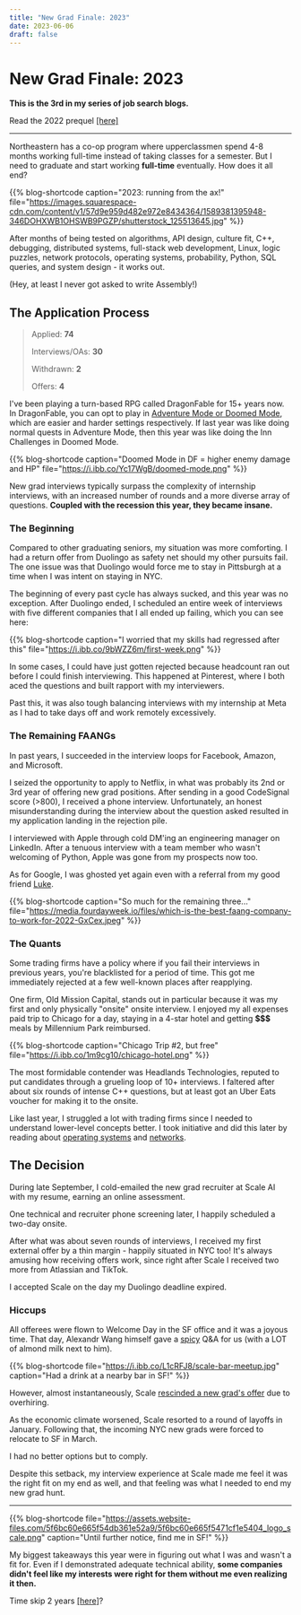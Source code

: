 ```yaml
---
title: "New Grad Finale: 2023"
date: 2023-06-06
draft: false
---
```


# New Grad Finale: 2023

**This is the 3rd in my series of job search blogs.**

Read the 2022 prequel [[here]](../recruiting-2022)

---

Northeastern has a co-op program where upperclassmen spend 4-8 months working full-time instead of taking classes for a semester. But I need to graduate and start working **full-time** eventually. How does it all end?

{{% blog-shortcode caption="2023: running from the ax!" file="https://images.squarespace-cdn.com/content/v1/57d9e959d482e972e8434364/1589381395948-346DOHXWB1OHSWB9PGZP/shutterstock_125513645.jpg" %}}

After months of being tested on algorithms, API design, culture fit, C++, debugging, distributed systems, full-stack web development, Linux, logic puzzles, network protocols, operating systems, probability, Python, SQL queries, and system design - it works out.

(Hey, at least I never got asked to write Assembly!)

## The Application Process
> Applied: **74**
> 
> Interviews/OAs: **30**
> 
> Withdrawn: **2**
> 
> Offers: **4**

I've been playing a turn-based RPG called DragonFable for 15+ years now. In DragonFable, you can opt to play in <a href="https://www.dragonfable.com/gamedesignnotes/broken-circuit-p2-8397">Adventure Mode or Doomed Mode</a>, which are easier and harder settings respectively. If last year was like doing normal quests in Adventure Mode, then this year was like doing the Inn Challenges in Doomed Mode.

{{% blog-shortcode caption="Doomed Mode in DF = higher enemy damage and HP" file="https://i.ibb.co/Yc17WgB/doomed-mode.png" %}}

New grad interviews typically surpass the complexity of internship interviews, with an increased number of rounds and a more diverse array of questions. **Coupled with the recession this year, they became insane.**

### The Beginning

Compared to other graduating seniors, my situation was more comforting. I had a return offer from Duolingo as safety net should my other pursuits fail. The one issue was that Duolingo would force me to stay in Pittsburgh at a time when I was intent on staying in NYC.

The beginning of every past cycle has always sucked, and this year was no exception. After Duolingo ended, I scheduled an entire week of interviews with five different companies that I all ended up failing, which you can see here:

{{% blog-shortcode caption="I worried that my skills had regressed after this" file="https://i.ibb.co/9bWZZ6m/first-week.png" %}}

In some cases, I could have just gotten rejected because headcount ran out before I could finish interviewing. This happened at Pinterest, where I both aced the questions and built rapport with my interviewers.

Past this, it was also tough balancing interviews with my internship at Meta as I had to take days off and work remotely excessively.

### The Remaining FAANGs

In past years, I succeeded in the interview loops for Facebook, Amazon, and Microsoft.

I seized the opportunity to apply to Netflix, in what was probably its 2nd or 3rd year of offering new grad positions. After sending in a good CodeSignal score (>800), I received a phone interview. Unfortunately, an honest misunderstanding during the interview about the question asked resulted in my application landing in the rejection pile.

I interviewed with Apple through cold DM'ing an engineering manager on LinkedIn. After a tenuous interview with a team member who wasn't welcoming of Python, Apple was gone from my prospects now too.

As for Google, I was ghosted yet again even with a referral from my good friend [Luke](https://www.lukejianu.com/).

{{% blog-shortcode caption="So much for the remaining three..." file="https://media.fourdayweek.io/files/which-is-the-best-faang-company-to-work-for-2022-GxCex.jpeg" %}}

### The Quants

Some trading firms have a policy where if you fail their interviews in previous years, you're blacklisted for a period of time. This got me immediately rejected at a few well-known places after reapplying.

One firm, Old Mission Capital, stands out in particular because it was my first and only physically "onsite" onsite interview. I enjoyed my all expenses paid trip to Chicago for a day, staying in a 4-star hotel and getting **$$$** meals by Millennium Park reimbursed.

{{% blog-shortcode caption="Chicago Trip #2, but free" file="https://i.ibb.co/1m9cg10/chicago-hotel.png" %}}

The most formidable contender was Headlands Technologies, reputed to put candidates through a grueling loop of 10+ interviews. I faltered after about six rounds of intense C++ questions, but at least got an Uber Eats voucher for making it to the onsite.

Like last year, I struggled a lot with trading firms since I needed to understand lower-level concepts better. I took initiative and did this later by reading about [operating systems](https://pages.cs.wisc.edu/~remzi/OSTEP/) and [networks](http://gaia.cs.umass.edu/kurose_ross/index.php).

## The Decision

During late September, I cold-emailed the new grad recruiter at Scale AI with my resume, earning an online assessment.

One technical and recruiter phone screening later, I happily scheduled a two-day onsite.

After what was about seven rounds of interviews, I received my first external offer by a thin margin - happily situated in NYC too!  It's always amusing how receiving offers work, since right after Scale I received two more from Atlassian and TikTok.

I accepted Scale on the day my Duolingo deadline expired.
### Hiccups

All offerees were flown to Welcome Day in the SF office and it was a joyous time. That day, Alexandr Wang himself gave a [spicy](https://heatonist.com/) Q&A for us (with a LOT of almond milk next to him).

{{% blog-shortcode file="https://i.ibb.co/L1cRFJ8/scale-bar-meetup.jpg" caption="Had a drink at a nearby bar in SF!" %}}

However, almost instantaneously, Scale [rescinded a new grad's offer](https://old.reddit.com/r/csMajors/comments/ywge5z/scale_ai_rescinded_ng_offer/) due to overhiring.

As the economic climate worsened, Scale resorted to a round of layoffs in January. Following that, the incoming NYC new grads were forced to relocate to SF in March. 

I had no better options but to comply. 

<!-- Last-ditch efforts to interview with NYC-based Hudson River Trading and Ramp failed when I was studying abroad in Singapore. -->

Despite this setback, my interview experience at Scale made me feel it was the right fit on my end as well, and that feeling was what I needed to end my new grad hunt.

---

{{% blog-shortcode file="https://assets.website-files.com/5f6bc60e665f54db361e52a9/5f6bc60e665f5471cf1e5404_logo_scale.png" caption="Until further notice, find me in SF!"  %}}

My biggest takeaways this year were in figuring out what I was and wasn't a fit for. Even if I demonstrated adequate technical ability, **some companies didn't feel like my interests were right for them without me even realizing it then.**

Time skip 2 years [[here]](../midlevel-2025)?